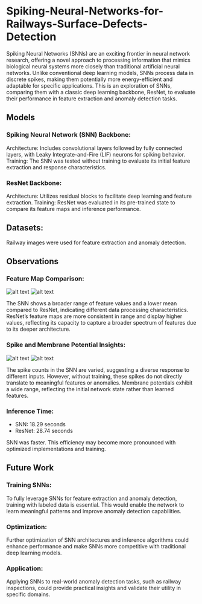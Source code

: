 # Spiking-Neural-Networks-for-Railways-Surface-Defects-Detection

Spiking Neural Networks (SNNs) are an exciting frontier in neural network research, offering a novel approach to processing information that mimics biological neural systems more closely than traditional artificial neural networks. Unlike conventional deep learning models, SNNs process data in discrete spikes, making them potentially more energy-efficient and adaptable for specific applications. This is an exploration of SNNs, comparing them with a classic deep learning backbone, ResNet, to evaluate their performance in feature extraction and anomaly detection tasks.

## Models
### Spiking Neural Network (SNN) Backbone:

Architecture: Includes convolutional layers followed by fully connected layers, with Leaky Integrate-and-Fire (LIF) neurons for spiking behavior.
Training: The SNN was tested without training to evaluate its initial feature extraction and response characteristics.
### ResNet Backbone:

Architecture: Utilizes residual blocks to facilitate deep learning and feature extraction.
Training: ResNet was evaluated in its pre-trained state to compare its feature maps and inference performance.

## Datasets:
Railway images were used for feature extraction and anomaly detection.

## Observations
### Feature Map Comparison:
![alt text](/Img/resnet_featuremaps)
![alt text](/Img/snn_featuremaps)

The SNN shows a broader range of feature values and a lower mean compared to ResNet, indicating different data processing characteristics.
ResNet’s feature maps are more consistent in range and display higher values, reflecting its capacity to capture a broader spectrum of features due to its deeper architecture.
### Spike and Membrane Potential Insights:
![alt text](/Img/spikes)
![alt text](/Img/membrane_potential)

The spike counts in the SNN are varied, suggesting a diverse response to different inputs. However, without training, these spikes do not directly translate to meaningful features or anomalies.
Membrane potentials exhibit a wide range, reflecting the initial network state rather than learned features.
### Inference Time:
- SNN: 18.29 seconds
- ResNet: 28.74 seconds

SNN was faster. This efficiency may become more pronounced with optimized implementations and training.
## Future Work
### Training SNNs:

To fully leverage SNNs for feature extraction and anomaly detection, training with labeled data is essential. This would enable the network to learn meaningful patterns and improve anomaly detection capabilities.
### Optimization:

Further optimization of SNN architectures and inference algorithms could enhance performance and make SNNs more competitive with traditional deep learning models.
### Application:

Applying SNNs to real-world anomaly detection tasks, such as railway inspections, could provide practical insights and validate their utility in specific domains.
